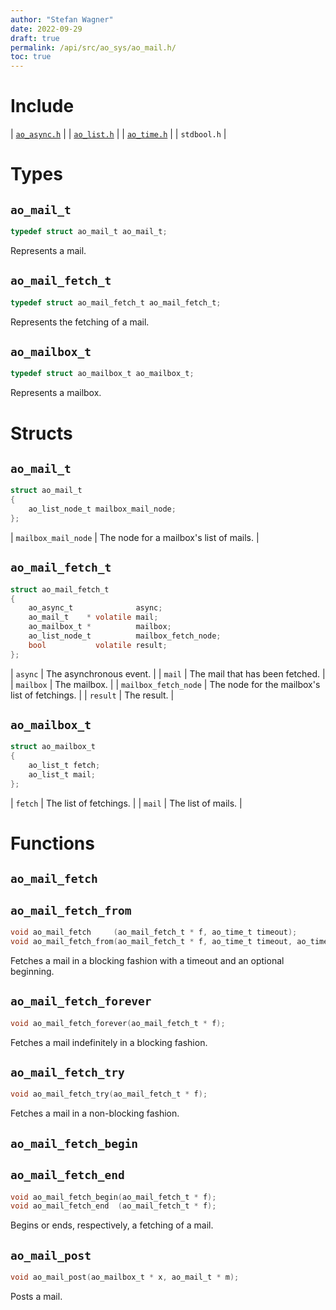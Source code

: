 ```yaml
---
author: "Stefan Wagner"
date: 2022-09-29
draft: true
permalink: /api/src/ao_sys/ao_mail.h/
toc: true
---
```


# Include

| [`ao_async.h`](ao_async.h.md) |
| [`ao_list.h`](../ao/ao_list.h.md) |
| [`ao_time.h`](ao_time.h.md) |
| `stdbool.h` |

# Types

## `ao_mail_t`

```c
typedef struct ao_mail_t ao_mail_t;
```

Represents a mail.

## `ao_mail_fetch_t`

```c
typedef struct ao_mail_fetch_t ao_mail_fetch_t;
```

Represents the fetching of a mail.

## `ao_mailbox_t`

```c
typedef struct ao_mailbox_t ao_mailbox_t;
```

Represents a mailbox.

# Structs

## `ao_mail_t`

```c
struct ao_mail_t
{
    ao_list_node_t mailbox_mail_node;
};
```

| `mailbox_mail_node` | The node for a mailbox's list of mails. |

## `ao_mail_fetch_t`

```c
struct ao_mail_fetch_t
{
    ao_async_t              async;
    ao_mail_t    * volatile mail;
    ao_mailbox_t *          mailbox;
    ao_list_node_t          mailbox_fetch_node;
    bool           volatile result;
};
```

| `async` | The asynchronous event. |
| `mail` | The mail that has been fetched. |
| `mailbox` | The mailbox. |
| `mailbox_fetch_node` | The node for the mailbox's list of fetchings. |
| `result` | The result. |

## `ao_mailbox_t`

```c
struct ao_mailbox_t
{
    ao_list_t fetch;
    ao_list_t mail;
};
```

| `fetch` | The list of fetchings. |
| `mail` | The list of mails. |

# Functions

## `ao_mail_fetch`
## `ao_mail_fetch_from`

```c
void ao_mail_fetch     (ao_mail_fetch_t * f, ao_time_t timeout);
void ao_mail_fetch_from(ao_mail_fetch_t * f, ao_time_t timeout, ao_time_t beginning);
```

Fetches a mail in a blocking fashion with a timeout and an optional beginning.

## `ao_mail_fetch_forever`

```c
void ao_mail_fetch_forever(ao_mail_fetch_t * f);
```

Fetches a mail indefinitely in a blocking fashion.

## `ao_mail_fetch_try`

```c
void ao_mail_fetch_try(ao_mail_fetch_t * f);
```

Fetches a mail in a non-blocking fashion.

## `ao_mail_fetch_begin`
## `ao_mail_fetch_end`

```c
void ao_mail_fetch_begin(ao_mail_fetch_t * f);
void ao_mail_fetch_end  (ao_mail_fetch_t * f);
```

Begins or ends, respectively, a fetching of a mail.

## `ao_mail_post`

```c
void ao_mail_post(ao_mailbox_t * x, ao_mail_t * m);
```

Posts a mail.
